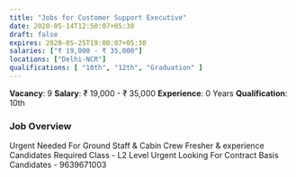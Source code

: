 ```yaml
---
title: "Jobs for Customer Support Executive"
date: 2020-05-14T12:50:07+05:30
draft: false
expires: 2020-05-25T19:00:07+05:30
salaries: ["₹ 19,000 - ₹ 35,000"]
locations: ["Delhi-NCR"]
qualifications: [ "10th", "12th", "Graduation" ]
---
```


**Vacancy**: 9
**Salary**:  ₹ 19,000 - ₹ 35,000
**Experience**: 0 Years
**Qualification**: 10th

### Job Overview
Urgent Needed For Ground Staff & Cabin Crew 
Fresher & experience Candidates Required 
Class - L2 Level 
Urgent Looking For Contract Basis Candidates - 9639671003 